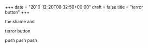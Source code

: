 +++
date = "2010-12-20T08:32:50+00:00"
draft = false
title = "terror button"
+++
<p>the shame and</p>&#13;
<p>terror button</p>&#13;
<p>push push push</p> 
